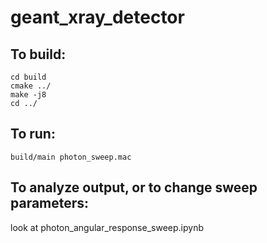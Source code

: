 # geant_xray_detector

## To build:
```
cd build
cmake ../
make -j8
cd ../
```

## To run:
```
build/main photon_sweep.mac
```
## To analyze output, or to change sweep parameters:
look at photon_angular_response_sweep.ipynb
